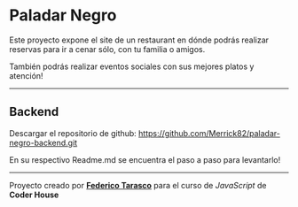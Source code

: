 # Paladar Negro

Este proyecto expone el site de un restaurant en dónde podrás realizar reservas para ir a cenar sólo, con tu familia o amigos.

También podrás realizar eventos sociales con sus mejores platos y atención!

---

## Backend

Descargar el repositorio de github: https://github.com/Merrick82/paladar-negro-backend.git

En su respectivo Readme.md se encuentra el paso a paso para levantarlo!

---

Proyecto creado por [**Federico Tarasco**](mailto:federico.tarasco@gmail.com) para el curso de *JavaScript* de **Coder House**